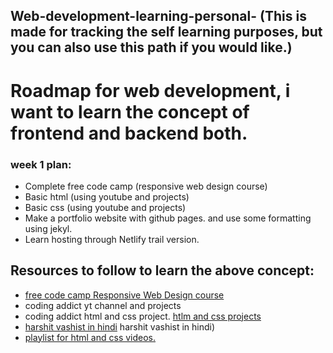 ## Web-development-learning-personal- (This is made for tracking the self learning purposes, but you can also use this path if you would like.)

# Roadmap for web development, i want to learn the concept of frontend and backend both.

### week 1 plan:
- Complete free code camp (responsive web design course)
- Basic html (using youtube and projects)
- Basic css (using youtube and projects)
- Make a portfolio website with github pages. and use some formatting using jekyl.
- Learn hosting through Netlify trail version.

## Resources to follow to learn the above concept:
- [free code camp  Responsive Web Design course](https://www.freecodecamp.org/learn/responsive-web-design/#basic-html-and-html5)
- coding addict yt channel and projects
-  coding addict html and css project.  [htlm and css projects](https://www.youtube.com/playlist?list=PLnHJACx3NwAdhoqmE5i_dqSnYHd04doh0)
- [harshit vashist in hindi](https://www.youtube.com/playlist?list=PLwgFb6VsUj_mtXvKDupqdWB2JBiek8YPB) harshit vashist in hindi)
- [playlist for html and css videos.](https://www.youtube.com/playlist?list=PLs1ia4sQXjZ9NptyjWt7eBCIl2xzW56y5)
